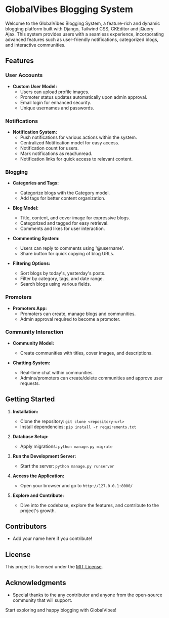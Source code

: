 # GlobalVibes Blogging System

Welcome to the GlobalVibes Blogging System, a feature-rich and dynamic blogging platform built with Django, Tailwind CSS, CKEditor and jQuery Ajax. This system provides users with a seamless experience, incorporating advanced features such as user-friendly notifications, categorized blogs, and interactive communities.

## Features

### User Accounts

- **Custom User Model:**
  - Users can upload profile images.
  - Promoter status updates automatically upon admin approval.
  - Email login for enhanced security.
  - Unique usernames and passwords.

### Notifications

- **Notification System:**
  - Push notifications for various actions within the system.
  - Centralized Notification model for easy access.
  - Notification count for users.
  - Mark notifications as read/unread.
  - Notification links for quick access to relevant content.

### Blogging

- **Categories and Tags:**

  - Categorize blogs with the Category model.
  - Add tags for better content organization.
- **Blog Model:**

  - Title, content, and cover image for expressive blogs.
  - Categorized and tagged for easy retrieval.
  - Comments and likes for user interaction.
- **Commenting System:**

  - Users can reply to comments using '@username'.
  - Share button for quick copying of blog URLs.
- **Filtering Options:**

  - Sort blogs by today's, yesterday's posts.
  - Filter by category, tags, and date range.
  - Search blogs using various fields.

### Promoters

- **Promoters App:**
  - Promoters can create, manage blogs and communities.
  - Admin approval required to become a promoter.

### Community Interaction

- **Community Model:**

  - Create communities with titles, cover images, and descriptions.
- **Chatting System:**

  - Real-time chat within communities.
  - Admins/promoters can create/delete communities and approve user requests.

## Getting Started

1. **Installation:**

   - Clone the repository: `git clone <repository-url>`
   - Install dependencies: `pip install -r requirements.txt`
2. **Database Setup:**

   - Apply migrations: `python manage.py migrate`
3. **Run the Development Server:**

   - Start the server: `python manage.py runserver`
4. **Access the Application:**

   - Open your browser and go to `http://127.0.0.1:8000/`
5. **Explore and Contribute:**

   - Dive into the codebase, explore the features, and contribute to the project's growth.

## Contributors

- Add your name here if you contribute!

## License

This project is licensed under the [MIT License](LICENSE).

## Acknowledgments

- Special thanks to the any contributor and anyone from the open-source community that will support.

Start exploring and happy blogging with GlobalVibes!
